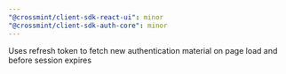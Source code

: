 ```yaml
---
"@crossmint/client-sdk-react-ui": minor
"@crossmint/client-sdk-auth-core": minor
---
```


Uses refresh token to fetch new authentication material on page load and before session expires

